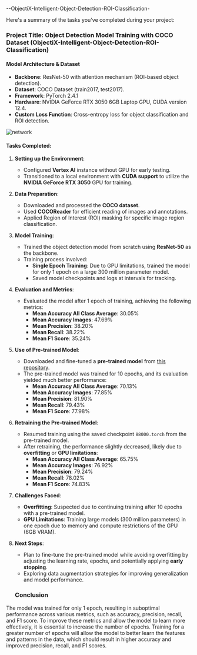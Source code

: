 --ObjectiX-Intelligent-Object-Detection-ROI-Classification-

Here's a summary of the tasks you've completed during your project:

### **Project Title**: Object Detection Model Training with COCO Dataset (ObjectiX-Intelligent-Object-Detection-ROI-Classification)

#### **Model Architecture & Dataset**
- **Backbone**: ResNet-50 with attention mechanism (ROI-based object detection).
- **Dataset**: COCO Dataset (train2017, test2017).
- **Framework**: PyTorch 2.4.1
- **Hardware**: NVIDIA GeForce RTX 3050 6GB Laptop GPU, CUDA version 12.4.
- **Custom Loss Function**: Cross-entropy loss for object classification and ROI detection.

  
![network](https://github.com/user-attachments/assets/68a6cac4-246c-4ac4-9b88-5d151c9b1e2b)

#### **Tasks Completed**:

1. **Setting up the Environment**:
   - Configured **Vertex AI** instance without GPU for early testing.
   - Transitioned to a local environment with **CUDA support** to utilize the **NVIDIA GeForce RTX 3050** GPU for training.

2. **Data Preparation**:
   - Downloaded and processed the **COCO dataset**.
   - Used **COCOReader** for efficient reading of images and annotations.
   - Applied Region of Interest (ROI) masking for specific image region classification.

3. **Model Training**:
   - Trained the object detection model from scratch using **ResNet-50** as the backbone.
   - Training process involved:
     - **Single Epoch Training**: Due to GPU limitations, trained the model for only 1 epoch on a large 300 million parameter model.
     - Saved model checkpoints and logs at intervals for tracking.

4. **Evaluation and Metrics**:
   - Evaluated the model after 1 epoch of training, achieving the following metrics:
     - **Mean Accuracy All Class Average**: 30.05%
     - **Mean Accuracy Images**: 47.69%
     - **Mean Precision**: 38.20%
     - **Mean Recall**: 38.22%
     - **Mean F1 Score**: 35.24%

5. **Use of Pre-trained Model**:
   - Downloaded and fine-tuned a **pre-trained model** from [this repository](https://github.com/sagieppel/Classification-of-object-in-a-specific-image-region-using-a-convolutional-neural-net-with-ROI-mask-a).
   - The pre-trained model was trained for 10 epochs, and its evaluation yielded much better performance:
     - **Mean Accuracy All Class Average**: 70.13%
     - **Mean Accuracy Images**: 77.85%
     - **Mean Precision**: 81.90%
     - **Mean Recall**: 79.43%
     - **Mean F1 Score**: 77.98%

6. **Retraining the Pre-trained Model**:
   - Resumed training using the saved checkpoint `88000.torch` from the pre-trained model.
   - After retraining, the performance slightly decreased, likely due to **overfitting** or **GPU limitations**:
     - **Mean Accuracy All Class Average**: 65.75%
     - **Mean Accuracy Images**: 76.92%
     - **Mean Precision**: 79.24%
     - **Mean Recall**: 78.02%
     - **Mean F1 Score**: 74.83%

7. **Challenges Faced**:
   - **Overfitting**: Suspected due to continuing training after 10 epochs with a pre-trained model.
   - **GPU Limitations**: Training large models (300 million parameters) in one epoch due to memory and compute restrictions of the GPU (6GB VRAM).

8. **Next Steps**:
   - Plan to fine-tune the pre-trained model while avoiding overfitting by adjusting the learning rate, epochs, and potentially applying **early stopping**.
   - Exploring data augmentation strategies for improving generalization and model performance.
  
   ### Conclusion
 The model was trained for only 1 epoch, resulting in suboptimal performance across various metrics, such as accuracy, precision, recall, and F1 score. To improve these metrics and allow the model to learn more effectively, it is essential to increase the number of epochs. Training for a greater number of epochs will allow the model to better learn the features and patterns in the data, which should result in higher accuracy and improved precision, recall, and F1 scores.
 

